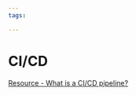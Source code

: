```yaml
---
tags:

---
```

# CI/CD

[Resource - What is a CI/CD pipeline?](https://www.guru99.com/ci-cd-pipeline.html)  
